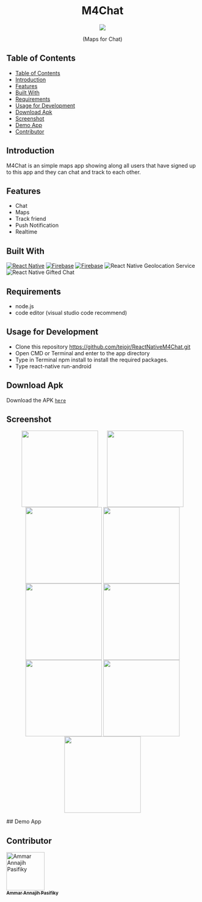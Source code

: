 <h1 align="center">M4Chat</h1>
<p align='center'>
  <img src='https://res.cloudinary.com/zerefweismann/image/upload/c_scale,w_256/v1569465469/o5wb00thy09ffifr9ksn.png' />
  </a>
</p>
<p align="center">
  (Maps for Chat)
</p>

## Table of Contents
- [Table of Contents](#table-of-contents)
- [Introduction](#introduction)
- [Features](#features)
- [Built With](#built-with)
- [Requirements](#requirements)
- [Usage for Development](#usage-for-development)
- [Download Apk](#download-apk)
- [Screenshot](#screenshot)
- [Demo App](#demo-app)
- [Contributor](#contributor)

## Introduction
M4Chat is an simple maps app showing along all users that have signed up to this app and they can chat and track to each other.

## Features
* Chat
* Maps
* Track friend
* Push Notification
* Realtime

## Built With
[![React Native](https://img.shields.io/badge/react%20native-v0.60.5-blue)](https://facebook.github.io/react-native/)
[![Firebase](https://img.shields.io/badge/firebase-v6.60-orange)](https://firebase.google.com/?gclid=EAIaIQobChMI2qeqx_3C4wIVTiUrCh0i0QGfEAAYASAAEgIPNfD_BwE)
[![Firebase](https://img.shields.io/badge/React%20Native%20Maps-0.25.0-green.svg?style=rounded-square)](https://github.com/react-native-community/react-native-maps)
![React Native Geolocation Service](https://img.shields.io/badge/react%20native%20geolocation%20service-v3.1.0-brightgreen)
![React Native Gifted Chat](https://img.shields.io/badge/react%20native%20gifted%20chat-v0.9.11-yellowgreen)

## Requirements
* node.js
* code editor (visual studio code recommend)


## Usage for Development
* Clone this repository https://github.com/tejojr/ReactNativeM4Chat.git
* Open CMD or Terminal and enter to the app directory
* Type in Terminal npm install to install the required packages.
* Type react-native run-android


## Download Apk
Download the APK [`here`](https://drive.google.com/file/d/1V8yKkaA40Oo8_DIJ_TrQPPKexQrvzN56/view?usp=sharing)

## Screenshot
<p align="center">
    <img src="https://res.cloudinary.com/zerefweismann/image/upload/v1569467336/github/m4chat/ounmctpasd9xiiduhbzj.png" width=200 align="center" style="margin-right:20px"/>
    <img src="https://res.cloudinary.com/zerefweismann/image/upload/v1569467336/github/m4chat/jp90arhqfu0kwiiaimdw.png" width=200 align="center"/>
    <img src="https://res.cloudinary.com/zerefweismann/image/upload/v1569467336/github/m4chat/nj42vlukruvxxzdyfpbo.png" width=200 align="center"/>
    <img src="https://res.cloudinary.com/zerefweismann/image/upload/v1569467336/github/m4chat/yo154cpw14oj4khowdcj.png" width=200 align="center"/>
    <img src="https://res.cloudinary.com/zerefweismann/image/upload/v1569467336/github/m4chat/yo0syliquywdmxo4g1gj.png" width=200 align="center"/>
    <img src="https://res.cloudinary.com/zerefweismann/image/upload/v1569467336/github/m4chat/zr1adlxqpkighmiw3aoo.png" width=200 align="center"/>
    <img src="https://res.cloudinary.com/zerefweismann/image/upload/v1569467335/github/m4chat/rvwutwwd2ncnrzcduezp.png" width=200 align="center"/>
    <img src="https://res.cloudinary.com/zerefweismann/image/upload/v1569467337/github/m4chat/shvjv18jrw9fwgeh4ff1.png" width=200 align="center"/>
    <img src="https://res.cloudinary.com/zerefweismann/image/upload/v1569467336/github/m4chat/icvxbeffdrvhs6r2hgvv.png" width=200 align="center"/>
</p>
## Demo App


## Contributor
<a href="https://github.com/tejojr">
          <img width="100" src="https://avatars2.githubusercontent.com/u/33275770?s=460&v=4" alt="Ammar Annajih Pasifiky">
          <br/>
          <sub>
          <b>Ammar Annajih Pasifiky
          </b>
          </sub>
</a>
